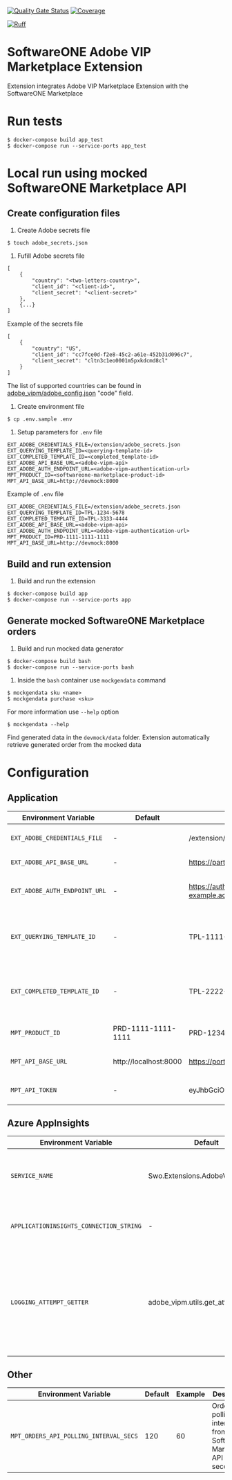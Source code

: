 [![Quality Gate Status](https://sonarcloud.io/api/project_badges/measure?project=softwareone-platform_swo-adobe-vipm-extension&metric=alert_status)](https://sonarcloud.io/summary/new_code?id=softwareone-platform_swo-adobe-vipm-extension) [![Coverage](https://sonarcloud.io/api/project_badges/measure?project=softwareone-platform_swo-adobe-vipm-extension&metric=coverage)](https://sonarcloud.io/summary/new_code?id=softwareone-platform_swo-adobe-vipm-extension)

[![Ruff](https://img.shields.io/endpoint?url=https://raw.githubusercontent.com/astral-sh/ruff/main/assets/badge/v2.json)](https://github.com/astral-sh/ruff)

# SoftwareONE Adobe VIP Marketplace Extension
Extension integrates Adobe VIP Marketplace Extension with the SoftwareONE Marketplace

# Run tests
```
$ docker-compose build app_test
$ docker-compose run --service-ports app_test
```

# Local run using mocked SoftwareONE Marketplace API

## Create configuration files

1. Create Adobe secrets file
```
$ touch adobe_secrets.json
```

1. Fufill Adobe secrets file
```
[
    {
        "country": "<two-letters-country>",
        "client_id": "<client-id>",
        "client_secret": "<client-secret>"
    },
    {...}
]
```

Example of the secrets file
```
[
    {
        "country": "US",
        "client_id": "cc7fce0d-f2e8-45c2-a61e-452b31d096c7",
        "client_secret": "cltn3c1eo0001m5pxkdcmd8cl"
    }
]
```

The list of supported countries can be found in [adobe_vipm/adobe_config.json](adobe_vipm/adobe_config.json:795) "code" field.

1. Create environment file
```
$ cp .env.sample .env
```

1. Setup parameters for `.env` file
```
EXT_ADOBE_CREDENTIALS_FILE=/extension/adobe_secrets.json
EXT_QUERYING_TEMPLATE_ID=<querying-template-id>
EXT_COMPLETED_TEMPLATE_ID=<completed_template-id>
EXT_ADOBE_API_BASE_URL=<adobe-vipm-api>
EXT_ADOBE_AUTH_ENDPOINT_URL=<adobe-vipm-authentication-url>
MPT_PRODUCT_ID=<softwareone-marketplace-product-id>
MPT_API_BASE_URL=http://devmock:8000
```

Example of `.env` file
```
EXT_ADOBE_CREDENTIALS_FILE=/extension/adobe_secrets.json
EXT_QUERYING_TEMPLATE_ID=TPL-1234-5678
EXT_COMPLETED_TEMPLATE_ID=TPL-3333-4444
EXT_ADOBE_API_BASE_URL=<adobe-vipm-api>
EXT_ADOBE_AUTH_ENDPOINT_URL=<adobe-vipm-authentication-url>
MPT_PRODUCT_ID=PRD-1111-1111-1111
MPT_API_BASE_URL=http://devmock:8000
```


## Build and run extension

1. Build and run the extension
```
$ docker-compose build app
$ docker-compose run --service-ports app
```

## Generate mocked SoftwareONE Marketplace orders
1. Build and run mocked data generator
```
$ docker-compose build bash
$ docker-compose run --service-ports bash
```

1. Inside the `bash` container use `mockgendata` command
```
$ mockgendata sku <name>
$ mockgendata purchase <sku>
```

For more information use `--help` option
```
$ mockgendata --help
```

Find generated data in the `devmock/data` folder. Extension automatically retrieve generated order from the mocked data

# Configuration

## Application
| Environment Variable | Default | Example | Description |
| --- | --- | --- | --- |
| `EXT_ADOBE_CREDENTIALS_FILE` | - | /extension/adobe_secrets.json | Path to Adobe credentials file |
| `EXT_ADOBE_API_BASE_URL` | - | https://partner-example.adobe.io | Path to Adobe VIPM API |
| `EXT_ADOBE_AUTH_ENDPOINT_URL` | - | https://auth.partner-example.adobe.io | Path to Adobe VIPM authentication API |
| `EXT_QUERYING_TEMPLATE_ID` | - | TPL-1111-1111 | SoftwareONE Marketplace Template ID for Order Quering status |
| `EXT_COMPLETED_TEMPLATE_ID` | - | TPL-2222-2222 | SoftwareONE Marketplace Template ID for Order Completed status |
| `MPT_PRODUCT_ID` | PRD-1111-1111-1111 | PRD-1234-1234-1234 | SoftwareONE Marketplace Product ID |
| `MPT_API_BASE_URL` | http://localhost:8000 | https://portal.softwareone.com/mpt | SoftwareONE Marketplace API URL |
| `MPT_API_TOKEN` | - | eyJhbGciOiJSUzI1N... | SoftwareONE Marketplace API Token |

## Azure AppInsights
| Environment Variable | Default | Example | Description |
| --- | --- | --- | --- |
| `SERVICE_NAME` | Swo.Extensions.AdobeVIPM | Swo.Extensions.AdobeVIPM | Service name that is visible in the AppInsights logs |
| `APPLICATIONINSIGHTS_CONNECTION_STRING` | - | InstrumentationKey=cf280af3-b686-40fd-8183-ec87468c12ba;IngestionEndpoint=https://westeurope-1.in.applicationinsights.azure.com/;LiveEndpoint=https://westeurope.livediagnostics.monitor.azure.com/ | Azure Application Insights connection string |
| `LOGGING_ATTEMPT_GETTER` | adobe_vipm.utils.get_attempt_count | adobe_vipm.utils.get_attempt_count | Path to python function that retrieves order processing attempt to put it into the Azure Application Insights |

## Other
| Environment Variable | Default | Example | Description |
| --- | --- | --- | --- |
| `MPT_ORDERS_API_POLLING_INTERVAL_SECS` | 120| 60 | Orders polling interval from the Software Marketplace API in seconds |

